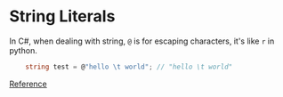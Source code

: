 
# String Literals

In C#, when dealing with string, `@` is for escaping characters, it's like `r` in python.
```csharp
    string test = @"hello \t world"; // "hello \t world"
```

[Reference](https://msdn.microsoft.com/en-us/library/aa691090(v=vs.71).aspx)